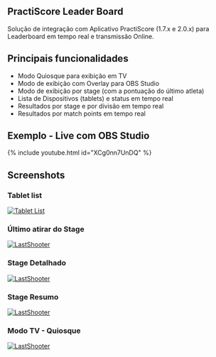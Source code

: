 ## PractiScore Leader Board

Solução de integração com Aplicativo PractiScore (1.7.x e 2.0.x) para Leaderboard em tempo real e transmissão Online. 

## Principais funcionalidades

* Modo Quiosque para exibição em TV 
* Modo de exibição com Overlay para OBS Studio
* Modo de exibição por stage (com a pontuação do último atleta)
* Lista de Dispositivos (tablets) e status em tempo real
* Resultados por stage e por divisão em tempo real
* Resultados por match points em tempo real


## Exemplo - Live com OBS Studio

{% include youtube.html id="XCg0nn7UnDQ" %}


## Screenshots

### Tablet list
[![Tablet List](besen.io/assets/tablet01.png)](besen.io/assets/tablet01.png)

### Último atirar do Stage

[![LastShooter](besen.io/assets/lastshooter01.png)](besen.io/assets/lastshooter01.png)


### Stage Detalhado

[![LastShooter](besen.io/assets/stage01.png)](besen.io/assets/stage01.png)

### Stage Resumo

[![LastShooter](besen.io/assets/stage02.png)](besen.io/assets/stage02.png)

### Modo TV - Quiosque

[![LastShooter](besen.io/assets/kiosk01.png)](besen.io/assets/kiosk01.png)